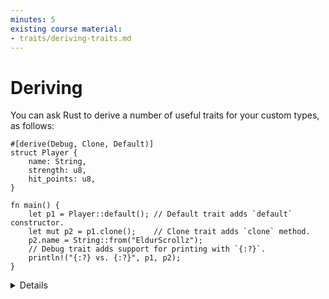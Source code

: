 ```yaml
---
minutes: 5
existing course material:
- traits/deriving-traits.md
---
```


# Deriving

You can ask Rust to derive a number of useful traits for your custom types, as follows:

```rust,editable
#[derive(Debug, Clone, Default)]
struct Player {
    name: String,
    strength: u8,
    hit_points: u8,
}

fn main() {
    let p1 = Player::default(); // Default trait adds `default` constructor.
    let mut p2 = p1.clone();    // Clone trait adds `clone` method.
    p2.name = String::from("EldurScrollz");
    // Debug trait adds support for printing with `{:?}`.
    println!("{:?} vs. {:?}", p1, p2);
}
```

<details>

Traits are covered later in the course. For now, students only need to know
that Traits provide useful behavior, and that `#[derive(..)]` is an easy way to
add that behavior to types.

</detail>
